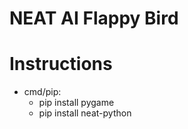 # NEAT AI Flappy Bird

# Instructions

- cmd/pip:
  - pip install pygame
  - pip install neat-python
